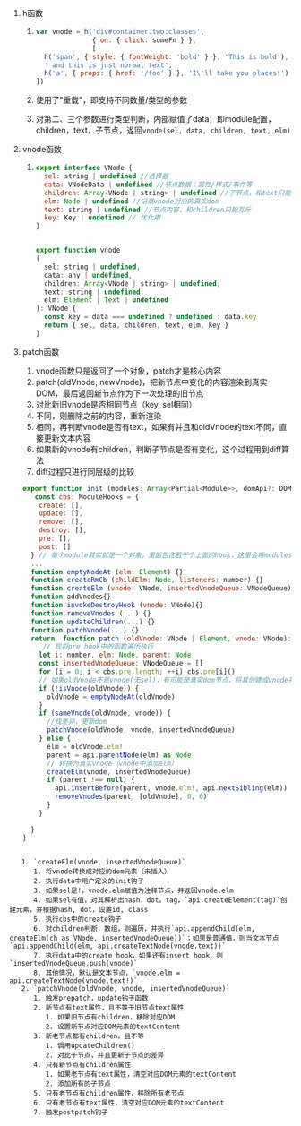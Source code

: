 1. h函数

   1. ```js
      var vnode = h('div#container.two.classes', 
                    { on: { click: someFn } }, 
                    [
        h('span', { style: { fontWeight: 'bold' } }, 'This is bold'),
        ' and this is just normal text',
        h('a', { props: { href: '/foo' } }, 'I\'ll take you places!')
      ])
      ```

   2. 使用了"重载"，即支持不同数量/类型的参数

   3. 对第二、三个参数进行类型判断，内部赋值了data，即module配置，children，text，子节点，返回`vnode(sel, data, children, text, elm)`

2. vnode函数

   1. ```js
      export interface VNode {
        sel: string | undefined //选择器
        data: VNodeData | undefined //节点数据：属性/样式/事件等
        children: Array<VNode | string> | undefined //子节点，和text只能互斥
        elm: Node | undefined //记录vnode对应的真实dom
        text: string | undefined //节点内容，和children只能互斥
        key: Key | undefined // 优化用
      }
      
      
      export function vnode 
      (
      	sel: string | undefined,
        data: any | undefined,
        children: Array<VNode | string> | undefined, 
        text: string | undefined, 
        elm: Element | Text | undefined 
      ): VNode {
        const key = data === undefined ? undefined : data.key
        return { sel, data, children, text, elm, key }
      }
      
      ```

3. patch函数

   1. vnode函数只是返回了一个对象，patch才是核心内容
   2. patch(oldVnode, newVnode)，把新节点中变化的内容渲染到真实DOM，最后返回新节点作为下一次处理的旧节点
   3. 对比新旧vnode是否相同节点（key, sel相同）
   4. 不同，则删除之前的内容，重新渲染
   5. 相同，再判断vnode是否有text，如果有并且和oldVnode的text不同，直接更新文本内容
   6. 如果新的vnode有children，判断子节点是否有变化，这个过程用到diff算法
   7. diff过程只进行同层级的比较

   ```js
   export function init (modules: Array<Partial<Module>>, domApi?: DOMAPI) {
      const cbs: ModuleHooks = {
       create: [],
       update: [],
       remove: [],
       destroy: [],
       pre: [],
       post: []
     } // 每个module其实就是一个对象，里面包含若干个上面的hook，这里会将modules遍历，将每个里面各个hook，push到cbs对应hook的数组中
     ...
     function emptyNodeAt (elm: Element) {}
     function createRmCb (childElm: Node, listeners: number) {}
     function createElm (vnode: VNode, insertedVnodeQueue: VNodeQueue): Node {}
     function addVnodes{}
     function invokeDestroyHook (vnode: VNode){}
     function removeVnodes (...) {}
     function updateChildren(...) {}
     function patchVnode(...) {}
     return  function patch (oldVnode: VNode | Element, vnode: VNode): VNode {
      	// 现将pre hook中的函数遍历执行
       let i: number, elm: Node, parent: Node
       const insertedVnodeQueue: VNodeQueue = []
       for (i = 0; i < cbs.pre.length; ++i) cbs.pre[i]()
       // 如果oldVnode不是vnode(无sel)，有可能是真实dom节点，将其创建成vnode并设置elm
       if (!isVnode(oldVnode)) {
         oldVnode = emptyNodeAt(oldVnode)
       }
       if (sameVnode(oldVnode, vnode)) {
         //找差异，更新dom
         patchVnode(oldVnode, vnode, insertedVnodeQueue)
       } else {
         elm = oldVnode.elm!
         parent = api.parentNode(elm) as Node
         // 转换为真实vnode（vnode中添加elm）
         createElm(vnode, insertedVnodeQueue)
         if (parent !== null) {
           api.insertBefore(parent, vnode.elm!, api.nextSibling(elm))
           removeVnodes(parent, [oldVnode], 0, 0)
         }
       }
   
     }
   }
```
   
   1. `createElm(vnode, insertedVnodeQueue)`
      1. 将vnode转换成对应的dom元素（未插入）
      2. 执行data中用户定义的init钩子
      3. 如果sel是!，vnode.elm赋值为注释节点，并返回vnode.elm
      4. 如果sel有值，对其解析出hash，dot，tag，`api.createElement(tag)`创建元素，并根据hash, dot，设置id, class
      5. 执行cbs中的create钩子
      6. 对children判断，数组，则遍历，并执行`api.appendChild(elm, createElm(ch as VNode, insertedVnodeQueue))`；如果是普通值，则当文本节点`api.appendChild(elm, api.createTextNode(vnode.text))`
      7. 执行data中的create hook，如果还有insert hook，则`insertedVnodeQueue.push(vnode)`
      8. 其他情况，默认是文本节点，`vnode.elm = api.createTextNode(vnode.text!)`
   2. `patchVnode(oldVnode, vnode, insertedVnodeQueue)`
      1. 触发prepatch，update钩子函数
      2. 新节点有text属性，且不等于旧节点text属性
         1. 如果旧节点有children，移除对应DOM
         2. 设置新节点对应DOM元素的textContent
      3. 新老节点都有children，且不等
         1. 调用updateChildren()
         2. 对比子节点，并且更新子节点的差异
      4. 只有新节点有children属性
         1. 如果老节点有text属性，清空对应DOM元素的textContent
         2. 添加所有的子节点
      5. 只有老节点有children属性，移除所有老节点
      6. 只有老节点有text属性，清空对应DOM元素的textContent
      7. 触发postpatch钩子

